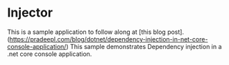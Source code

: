# Injector
This is a sample application to follow along at [this blog post].(https://pradeepl.com/blog/dotnet/dependency-injection-in-net-core-console-application/)
This sample demonstrates Dependency injection in a .net core console application. 
